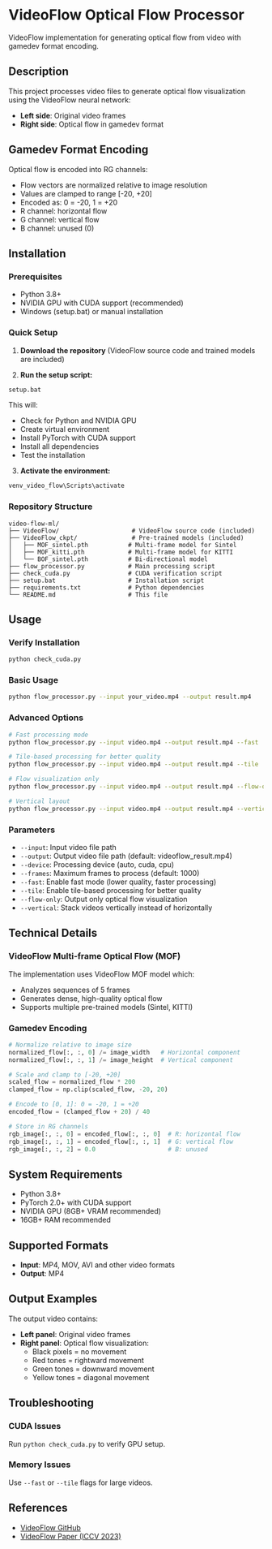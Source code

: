 # VideoFlow Optical Flow Processor

VideoFlow implementation for generating optical flow from video with gamedev format encoding.

## Description

This project processes video files to generate optical flow visualization using the VideoFlow neural network:
- **Left side**: Original video frames
- **Right side**: Optical flow in gamedev format

## Gamedev Format Encoding

Optical flow is encoded into RG channels:
- Flow vectors are normalized relative to image resolution
- Values are clamped to range [-20, +20]
- Encoded as: 0 = -20, 1 = +20
- R channel: horizontal flow
- G channel: vertical flow
- B channel: unused (0)

## Installation

### Prerequisites
- Python 3.8+
- NVIDIA GPU with CUDA support (recommended)
- Windows (setup.bat) or manual installation

### Quick Setup

1. **Download the repository** (VideoFlow source code and trained models are included)

2. **Run the setup script:**
```bash
setup.bat
```

This will:
- Check for Python and NVIDIA GPU
- Create virtual environment
- Install PyTorch with CUDA support
- Install all dependencies
- Test the installation

3. **Activate the environment:**
```bash
venv_video_flow\Scripts\activate
```

### Repository Structure

```
video-flow-ml/
├── VideoFlow/                    # VideoFlow source code (included)
├── VideoFlow_ckpt/               # Pre-trained models (included)
│   ├── MOF_sintel.pth           # Multi-frame model for Sintel
│   ├── MOF_kitti.pth            # Multi-frame model for KITTI
│   └── BOF_sintel.pth           # Bi-directional model
├── flow_processor.py            # Main processing script
├── check_cuda.py                # CUDA verification script
├── setup.bat                    # Installation script
├── requirements.txt             # Python dependencies
└── README.md                    # This file
```

## Usage

### Verify Installation

```bash
python check_cuda.py
```

### Basic Usage

```bash
python flow_processor.py --input your_video.mp4 --output result.mp4
```

### Advanced Options

```bash
# Fast processing mode
python flow_processor.py --input video.mp4 --output result.mp4 --fast

# Tile-based processing for better quality
python flow_processor.py --input video.mp4 --output result.mp4 --tile

# Flow visualization only
python flow_processor.py --input video.mp4 --output result.mp4 --flow-only

# Vertical layout
python flow_processor.py --input video.mp4 --output result.mp4 --vertical
```

### Parameters

- `--input`: Input video file path
- `--output`: Output video file path (default: videoflow_result.mp4)
- `--device`: Processing device (auto, cuda, cpu)
- `--frames`: Maximum frames to process (default: 1000)
- `--fast`: Enable fast mode (lower quality, faster processing)
- `--tile`: Enable tile-based processing for better quality
- `--flow-only`: Output only optical flow visualization
- `--vertical`: Stack videos vertically instead of horizontally

## Technical Details

### VideoFlow Multi-frame Optical Flow (MOF)

The implementation uses VideoFlow MOF model which:
- Analyzes sequences of 5 frames
- Generates dense, high-quality optical flow
- Supports multiple pre-trained models (Sintel, KITTI)

### Gamedev Encoding

```python
# Normalize relative to image size
normalized_flow[:, :, 0] /= image_width   # Horizontal component
normalized_flow[:, :, 1] /= image_height  # Vertical component

# Scale and clamp to [-20, +20]
scaled_flow = normalized_flow * 200
clamped_flow = np.clip(scaled_flow, -20, 20)

# Encode to [0, 1]: 0 = -20, 1 = +20
encoded_flow = (clamped_flow + 20) / 40

# Store in RG channels
rgb_image[:, :, 0] = encoded_flow[:, :, 0]  # R: horizontal flow
rgb_image[:, :, 1] = encoded_flow[:, :, 1]  # G: vertical flow
rgb_image[:, :, 2] = 0.0                    # B: unused
```

## System Requirements

- Python 3.8+
- PyTorch 2.0+ with CUDA support
- NVIDIA GPU (8GB+ VRAM recommended)
- 16GB+ RAM recommended

## Supported Formats

- **Input**: MP4, MOV, AVI and other video formats
- **Output**: MP4

## Output Examples

The output video contains:
- **Left panel**: Original video frames
- **Right panel**: Optical flow visualization:
  - Black pixels = no movement
  - Red tones = rightward movement
  - Green tones = downward movement
  - Yellow tones = diagonal movement

## Troubleshooting

### CUDA Issues
Run `python check_cuda.py` to verify GPU setup.

### Memory Issues
Use `--fast` or `--tile` flags for large videos.

## References

- [VideoFlow GitHub](https://github.com/XiaoyuShi97/VideoFlow)
- [VideoFlow Paper (ICCV 2023)](https://arxiv.org/abs/2303.08340) 